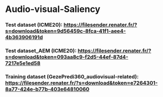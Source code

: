 # Audio-visual-Saliency

### Test dataset (ICME20): https://filesender.renater.fr/?s=download&token=9d56459c-8fca-41f1-aee4-4b363906191d
### Test dataset_AEM (ICME20): https://filesender.renater.fr/?s=download&token=093aa8c9-f2d5-44ef-87d4-7217e5e1ed58
### Training dataset (GezePredi360_audiovisual-related): https://filesender.renater.fr/?s=download&token=e7264301-8a77-424e-b77b-403e64810060  
